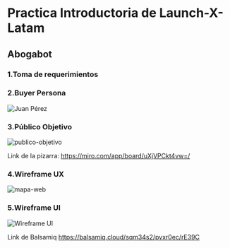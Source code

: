 # Practica Introductoria de Launch-X-Latam

## Abogabot

### 1.Toma de requerimientos

### 2.Buyer Persona

![Juan Pérez](https://user-images.githubusercontent.com/102496789/202271928-c0cf03f4-9e51-4e09-ad59-cd92a438bcdd.jpg)

### 3.Público Objetivo

![publico-objetivo](https://user-images.githubusercontent.com/102496789/202279459-ec937ef1-5fb5-43e8-8a72-3b8327531010.png)

Link de la pizarra:
https://miro.com/app/board/uXjVPCkt4vw=/

### 4.Wireframe UX 

![mapa-web](https://user-images.githubusercontent.com/102496789/202296032-e29b067d-a762-4d21-8fc7-928bfd4d9dff.jpg)


### 5.Wireframe UI

![Wireframe UI](https://user-images.githubusercontent.com/102496789/202310615-74f8f531-e4f0-4c3e-8384-61103bab4508.jpg)

Link de Balsamiq
https://balsamiq.cloud/sqm34s2/pvxr0ec/rE39C
